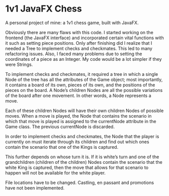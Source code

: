 # 1v1 JavaFX Chess
A personal project of mine: a 1v1 chess game, built with JavaFX.

Obviously there are many flaws with this code. I started working on the frontend (the JavaFX interface) and incorporated certain vital functions with it such as setting piece positions. Only after finishing did I realize that I needed a Tree to implement checks and checkmates. This led to many refactoring issues. Also, I faced many problems due to setting the coordinates of a piece as an Integer. My code would be a lot simpler if they were Strings.

To implement checks and checkmates, it required a tree in which a single Node of the tree has all the attributes of the Game object; most importantly, it contains a board of its own, pieces of its own, and the positions of the pieces on the board. A Node’s children Nodes are all the possible variations of the board after one movement. In other words, a Node represents a move. 

Each of these children Nodes will have their own children Nodes of possible moves. When a move is played, the Node that contains the scenario in which that move is played is assigned to the currentNode attribute in the Game class. The previous currentNode is discarded.

In order to implement checks and checkmates, the Node that the player is currently on must iterate through its children and find out which ones contain the scenario that one of the Kings is captured.

This further depends on whose turn it is. If it is white’s turn and one of the grandchildren (children of the children) Nodes contain the scenario that the white King is captured, then the move that allows for that scenario to happen will not be available for the white player.

File locations have to be changed. Castling, en passant and promotions have not been implemented.
